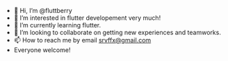 - 👋 Hi, I’m @fluttberry
- 👀 I’m interested in flutter developement very much!
- 🌱 I’m currently learning flutter.
- 💞️ I’m looking to collaborate on getting new experiences and teamworks.
- 📫 How to reach me by email srvffx@gmail.com
- Everyone welcome!

<!---
fluttberry/fluttberry is a ✨ special ✨ repository because its `README.md` (this file) appears on your GitHub profile.
You can click the Preview link to take a look at your changes.
--->
